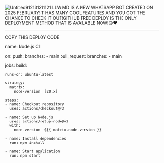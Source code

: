 ![Untitled912131311121](https://github.com/user-attachments/assets/6b1bc5c8-fc02-4c2a-a5bf-b53be0a6cb3e)
LLW MD IS A NEW WHATSAPP BOT CREATED
ON 2025 FEBRUARY!IT HAS MANY COOL 
FEATURES AND YOU GOT THE CHANCE TO
CHECK IT OUT!GITHUB FREE DEPLOY
IS THE ONLY DEPLOYMENT METHOD
THAT IS AVAILABLE NOW!🙃❤️

____________________________________
COPY THIS DEPLOY CODE




name: Node.js CI

on:
  push:
    branches:
      - main
  pull_request:
    branches:
      - main

jobs:
  build:

    runs-on: ubuntu-latest

    strategy:
      matrix:
        node-version: [20.x]

    steps:
    - name: Checkout repository
      uses: actions/checkout@v3

    - name: Set up Node.js
      uses: actions/setup-node@v3
      with:
        node-version: ${{ matrix.node-version }}

    - name: Install dependencies
      run: npm install

    - name: Start application
      run: npm start

